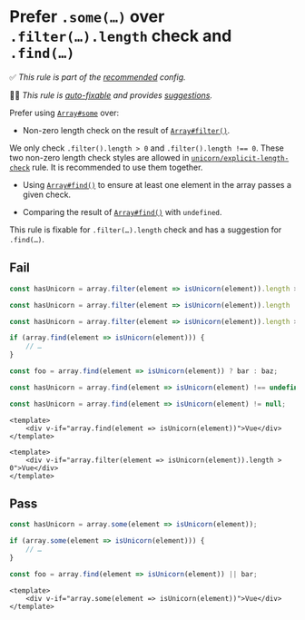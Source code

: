 # Prefer `.some(…)` over `.filter(…).length` check and `.find(…)`

<!-- Do not manually modify RULE_NOTICE part -->
<!-- RULE_NOTICE_START -->
✅ *This rule is part of the [recommended](https://github.com/sindresorhus/eslint-plugin-unicorn#recommended-config) config.*

🔧💡 *This rule is [auto-fixable](https://eslint.org/docs/user-guide/command-line-interface#fixing-problems) and provides [suggestions](https://eslint.org/docs/developer-guide/working-with-rules#providing-suggestions).*
<!-- RULE_NOTICE_END -->

Prefer using [`Array#some`](https://developer.mozilla.org/en-US/docs/Web/JavaScript/Reference/Global_Objects/Array/some) over:

- Non-zero length check on the result of [`Array#filter()`](https://developer.mozilla.org/en-US/docs/Web/JavaScript/Reference/Global_Objects/Array/filter).

We only check `.filter().length > 0` and `.filter().length !== 0`. These two non-zero length check styles are allowed in [`unicorn/explicit-length-check`](./explicit-length-check.md#options) rule. It is recommended to use them together.

- Using [`Array#find()`](https://developer.mozilla.org/en-US/docs/Web/JavaScript/Reference/Global_Objects/Array/find) to ensure at least one element in the array passes a given check.

- Comparing the result of [`Array#find()`](https://developer.mozilla.org/en-US/docs/Web/JavaScript/Reference/Global_Objects/Array/find) with `undefined`.

This rule is fixable for `.filter(…).length` check and has a suggestion for `.find(…)`.

## Fail

```js
const hasUnicorn = array.filter(element => isUnicorn(element)).length > 0;
```

```js
const hasUnicorn = array.filter(element => isUnicorn(element)).length !== 0;
```

```js
const hasUnicorn = array.filter(element => isUnicorn(element)).length >= 1;
```

```js
if (array.find(element => isUnicorn(element))) {
	// …
}
```

```js
const foo = array.find(element => isUnicorn(element)) ? bar : baz;
```

```js
const hasUnicorn = array.find(element => isUnicorn(element) !== undefined;
```

```js
const hasUnicorn = array.find(element => isUnicorn(element) != null;
```

```vue
<template>
	<div v-if="array.find(element => isUnicorn(element))">Vue</div>
</template>
```

```vue
<template>
	<div v-if="array.filter(element => isUnicorn(element)).length > 0">Vue</div>
</template>
```

## Pass

```js
const hasUnicorn = array.some(element => isUnicorn(element));
```

```js
if (array.some(element => isUnicorn(element))) {
	// …
}
```

```js
const foo = array.find(element => isUnicorn(element)) || bar;
```

```vue
<template>
	<div v-if="array.some(element => isUnicorn(element))">Vue</div>
</template>
```
